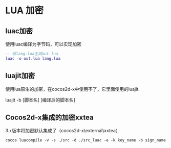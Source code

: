 # LUA 加密

## luac加密

使用luac编译为字节码，可以实现加密

```lua
-- 将lang.lua生成out.lua
luac -o out.lua lang.lua
```

## luajit加密

使用lua原生的加密，在cocos2d-x中使用不了，它里面使用的luajit.

luajit -b [脚本名] [编译后的脚本名]

## Cocos2d-x集成的加密xxtea

3.x版本将加密默认集成了（cocos2d-x\external\xxtea）

```
cocos luacompile -v -s ./src -d ./src_luac -e -k key_name -b sign_name
```

